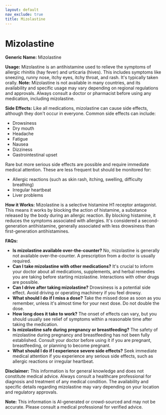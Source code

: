 ```yaml
---
layout: default
nav_exclude: true
title: Mizolastine
---
```


# Mizolastine

**Generic Name:** Mizolastine

**Usage:** Mizolastine is an antihistamine used to relieve the symptoms of allergic rhinitis (hay fever) and urticaria (hives).  This includes symptoms like sneezing, runny nose, itchy eyes, itchy throat, and rash.  It's typically taken orally.  **Note:**  Mizolastine is not available in many countries, and its availability and specific usage may vary depending on regional regulations and approvals.  Always consult a doctor or pharmacist before using any medication, including mizolastine.


**Side Effects:**  Like all medications, mizolastine can cause side effects, although they don't occur in everyone.  Common side effects can include:

* Drowsiness
* Dry mouth
* Headache
* Fatigue
* Nausea
* Dizziness
* Gastrointestinal upset


Rare but more serious side effects are possible and require immediate medical attention.  These are less frequent but should be monitored for:

* Allergic reactions (such as skin rash, itching, swelling, difficulty breathing)
* Irregular heartbeat
* Liver problems


**How it Works:** Mizolastine is a selective histamine H1 receptor antagonist.  This means it works by blocking the action of histamine, a substance released by the body during an allergic reaction.  By blocking histamine, it reduces the symptoms associated with allergies.  It's considered a second-generation antihistamine, generally associated with less drowsiness than first-generation antihistamines.


**FAQs:**

* **Is mizolastine available over-the-counter?**  No, mizolastine is generally not available over-the-counter.  A prescription from a doctor is usually required.
* **Can I take mizolastine with other medications?**  It's crucial to inform your doctor about all medications, supplements, and herbal remedies you are taking before starting mizolastine.  Interactions with other drugs are possible.
* **Can I drive after taking mizolastine?**  Drowsiness is a potential side effect.  Avoid driving or operating machinery if you feel drowsy.
* **What should I do if I miss a dose?**  Take the missed dose as soon as you remember, unless it's almost time for your next dose.  Do not double the dose.
* **How long does it take to work?**  The onset of effects can vary, but you should usually see relief of symptoms within a reasonable time after taking the medication.
* **Is mizolastine safe during pregnancy or breastfeeding?**  The safety of mizolastine during pregnancy and breastfeeding has not been fully established.  Consult your doctor before using it if you are pregnant, breastfeeding, or planning to become pregnant.
* **What should I do if I experience severe side effects?**  Seek immediate medical attention if you experience any serious side effects, such as allergic reactions or irregular heartbeat.


**Disclaimer:** This information is for general knowledge and does not constitute medical advice. Always consult a healthcare professional for diagnosis and treatment of any medical condition.  The availability and specific details regarding mizolastine may vary depending on your location and regulatory approvals.


**Note:** This information is AI-generated or crowd-sourced and may not be accurate. Please consult a medical professional for verified advice.